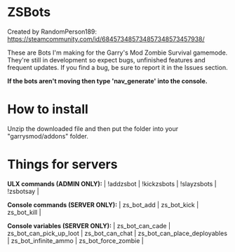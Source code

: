 # ZSBots
Created by RandomPerson189: https://steamcommunity.com/id/684573485734857348573457938/

These are Bots I'm making for the Garry's Mod Zombie Survival gamemode. They're still in development so expect bugs, unfinished features and frequent updates. If you find a bug, be sure to report it in the Issues section.

**If the bots aren't moving then type 'nav_generate' into the console.**

# How to install
Unzip the downloaded file and then put the folder into your "garrysmod/addons" folder.

# Things for servers
**ULX commands (ADMIN ONLY):**
| !addzsbot | 
!kickzsbots | 
!slayzsbots | 
!zsbotsay | 

**Console commands (SERVER ONLY):**
| zs_bot_add | 
zs_bot_kick | 
zs_bot_kill | 

**Console variables (SERVER ONLY):**
| zs_bot_can_cade |  
zs_bot_can_pick_up_loot | 
zs_bot_can_chat | 
zs_bot_can_place_deployables |
zs_bot_infinite_ammo | 
zs_bot_force_zombie | 
